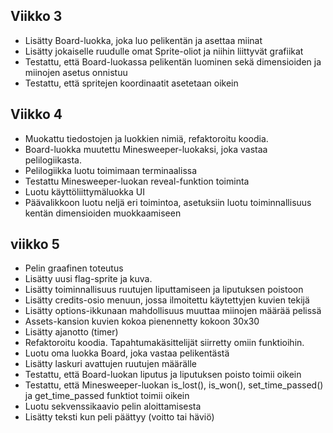 ## Viikko 3

- Lisätty Board-luokka, joka luo pelikentän ja asettaa miinat
- Lisätty jokaiselle ruudulle omat Sprite-oliot ja niihin liittyvät grafiikat
- Testattu, että Board-luokassa pelikentän luominen sekä dimensioiden ja miinojen asetus onnistuu
- Testattu, että spritejen koordinaatit asetetaan oikein

## Viikko 4
- Muokattu tiedostojen ja luokkien nimiä, refaktoroitu koodia.
- Board-luokka muutettu Minesweeper-luokaksi, joka vastaa pelilogiikasta.
- Pelilogiikka luotu toimimaan terminaalissa
- Testattu Minesweeper-luokan reveal-funktion toiminta
- Luotu käyttöliittymäluokka UI
- Päävalikkoon luotu neljä eri toimintoa, asetuksiin luotu toiminnallisuus kentän dimensioiden muokkaamiseen

## viikko 5
- Pelin graafinen toteutus
- Lisätty uusi flag-sprite ja kuva.
- Lisätty toiminnallisuus ruutujen liputtamiseen ja liputuksen poistoon
- Lisätty credits-osio menuun, jossa ilmoitettu käytettyjen kuvien tekijä
- Lisätty options-ikkunaan mahdollisuus muuttaa miinojen määrää pelissä
- Assets-kansion kuvien kokoa pienennetty kokoon 30x30
- Lisätty ajanotto (timer)
- Refaktoroitu koodia. Tapahtumakäsittelijät siirretty omiin funktioihin. 
- Luotu oma luokka Board, joka vastaa pelikentästä
- Lisätty laskuri avattujen ruutujen määrälle
- Testattu, että Board-luokan liputus ja liputuksen poisto toimii oikein
- Testattu, että Minesweeper-luokan is_lost(), is_won(), set_time_passed() ja get_time_passed funktiot toimii oikein
- Luotu sekvenssikaavio pelin aloittamisesta
- Lisätty teksti kun peli päättyy (voitto tai häviö)